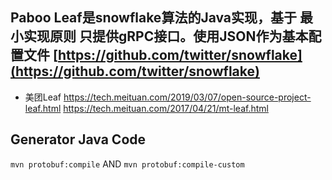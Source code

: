 ## Paboo Leaf是snowflake算法的Java实现，基于 **最小实现原则** 只提供gRPC接口。使用JSON作为基本配置文件 [https://github.com/twitter/snowflake](https://github.com/twitter/snowflake) 
 - 美团Leaf https://tech.meituan.com/2019/03/07/open-source-project-leaf.html https://tech.meituan.com/2017/04/21/mt-leaf.html
 


## Generator Java Code

`mvn protobuf:compile` AND `mvn protobuf:compile-custom`
